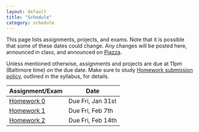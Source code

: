 ```yaml
---
layout: default
title: "Schedule"
category: schedule
---
```


This page lists assignments, projects, and exams. Note that it is possible that some
of these dates could change. Any changes will be posted here, announced in class,
and announced on [Piazza](https://piazza.com/jhu/spring2025/601220sp25/home).

Unless mentioned otherwise, assignments and projects are due at 11pm (Baltimore time)
on the due date. Make sure to study [Homework submission policy](https://jhu-ip.github.io/cs220-sp25/syllabus.html), outlined in the syllabus, for details.


Assignment/Exam | Date
--------------- | ----
[Homework 0](assign/hw0.html) | Due Fri, Jan 31st
[Homework 1](assign/hw1.html) | Due Fri, Feb 7th
[Homework 2](https://www.gradescope.com/courses/943678/assignments/5743887/) | Due Fri, Feb 14th

<!--
[Homework 3](assign/hw3.html) | Due Fri, September 27th
[Homework 4](https://www.gradescope.com/courses/799633/assignments/4998950) | Due Fri, October 4th
[Midterm Project](assign/midterm.html) | Due Fri Oct 11th, Wed Oct 23rd
[Homework 5](assign/hw5.html) | Due Fri, November 1st
[Homework 6](https://www.gradescope.com/courses/799633/assignments/5247750) | Due Fri, November 8th
[Homework 7](assign/hw7.html) | Due Fri, November 15th
[Final Project](assign/final.html) | Due Fri Nov 22nd &amp; Fri Dec 6th
-->